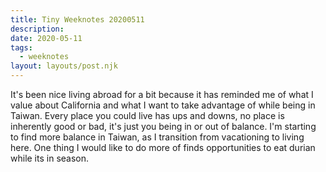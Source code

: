```yaml
---
title: Tiny Weeknotes 20200511
description:
date: 2020-05-11
tags:
  - weeknotes
layout: layouts/post.njk
---
```


It's been nice living abroad for a bit because it has reminded me of what I value about California and what I want to take advantage of while being in Taiwan. Every place you could live has ups and downs, no place is inherently good or bad, it's just you being in or out of balance. I'm starting to find more balance in Taiwan, as I transition from vacationing to living here. One thing I would like to do more of finds opportunities to eat durian while its in season.
